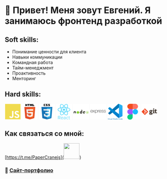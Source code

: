 # 👋 Привет! Меня зовут Евгений. Я занимаюсь фронтенд разработкой

## Soft skills:
- Понимание ценности для клиента
- Навыки коммуникации
- Командная работа
- Тайм-менеджмент
- Проактивность
- Менторинг

## Hard skills:
<img src="https://raw.githubusercontent.com/devicons/devicon/master/icons/javascript/javascript-plain.svg" width="50" height="50"> <img src="https://raw.githubusercontent.com/devicons/devicon/master/icons/html5/html5-original-wordmark.svg" width="50" height="50"> <img src="https://raw.githubusercontent.com/devicons/devicon/master/icons/css3/css3-original-wordmark.svg" width="50" height="50"> <img src="https://raw.githubusercontent.com/devicons/devicon/master/icons/react/react-original-wordmark.svg" width="50" height="50"> <img src="https://raw.githubusercontent.com/devicons/devicon/master/icons/nodejs/nodejs-original-wordmark.svg" width="50" height="50"> <img src="https://raw.githubusercontent.com/devicons/devicon/master/icons/express/express-original-wordmark.svg" width="50" height="50"> <img src="https://raw.githubusercontent.com/devicons/devicon/master/icons/vscode/vscode-original-wordmark.svg" width="50" height="50"> <img src="https://raw.githubusercontent.com/devicons/devicon/master/icons/figma/figma-original.svg" width="50" height="50"> <img src="https://raw.githubusercontent.com/devicons/devicon/master/icons/git/git-original-wordmark.svg" width="50" height="50">

## Как связаться со мной:
[https://t.me/PaperCranejs](<img src="https://cdn-icons-png.flaticon.com/512/2111/2111646.png" width="50" height="50">)

### 👀 [Сайт-портфолио](https://eugenepokalyuk.github.io/profile-new/)
